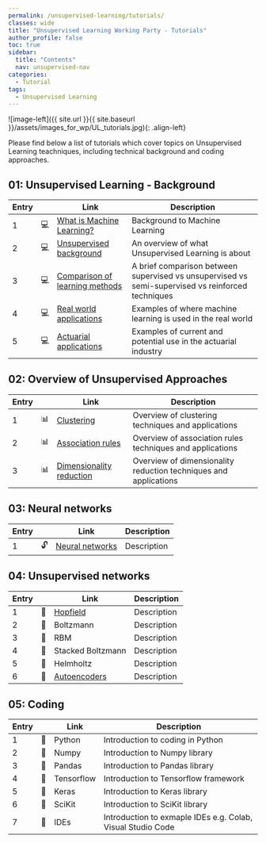 ```yaml
---
permalink: /unsupervised-learning/tutorials/
classes: wide
title: "Unsupervised Learning Working Party - Tutorials"
author_profile: false
toc: true
sidebar:
  title: "Contents"
  nav: unsupervised-nav
categories:
  - Tutorial
tags:
  - Unsupervised Learning
---
```



![image-left]({{ site.url }}{{ site.baseurl }}/assets/images_for_wp/UL_tutorials.jpg){: .align-left}



Please find below a list of tutorials which cover topics on Unsupervised Learning teachniques, including technical background and coding approaches.

## 01: Unsupervised Learning - Background

| Entry|               |Link                          |Description                    |
| ---- | ------------- |----------------------------- |-------------------------------|
| 1    |:computer:     |[What is Machine Learning?](/unsupervised-learning/tutorial_whatIsML/)     |Background to Machine Learning |
| 2    |:computer:     |[Unsupervised background](/unsupervised-learning/tutorial_ULbackground/)       |An overview of what Unsupervised Learning is about |
| 3    |:computer:     |[Comparison of learning methods](/unsupervised-learning/tutorial_comparison/)      |A brief comparison between supervised vs unsupervised vs semi-supervised vs reinforced techniques|
| 4    |:computer:     |[Real world applications](/unsupervised-learning/tutorial_realApplications/)|Examples of where machine learning is used in the real world|
| 5    |:computer:     |[Actuarial applications](/unsupervised-learning/tutorial_actuarialApplications/)        |Examples of current and potential use in the actuarial industry|

## 02: Overview of Unsupervised Approaches

| Entry|               |Link                          |Description                    |
| -----| ------------- |----------------------------- |-------------------------------|
| 1    | :bar_chart:    |[Clustering](/unsupervised-learning/tutorial_clustering/)                                   |Overview of clustering techniques and applications                    |
| 2    | :bar_chart:   |[Association rules](/unsupervised-learning/tutorial_association_rules/)                      |Overview of association rules techniques and applications                    |
| 3    | :bar_chart:   |[Dimensionality reduction](/unsupervised-learning/tutorial_dimensionality_reduction/)        |Overview of dimensionality reduction techniques and applications                    |


## 03: Neural networks

| Entry|               |Link                          |Description                    |
| -----| ------------- |----------------------------- |-------------------------------|
| 1    | :unlock:      |[Neural networks](/unsupervised-learning/tutorial_neuralNetworks/)        |Description                    |

## 04: Unsupervised networks

| Entry|               |Link                          |Description                    |
| -----| ------------- |----------------------------- |-------------------------------|
| 1    | :microscope:  |[Hopfield](/unsupervised-learning/tutorial_hopfield/)                      |Description                    |
| 2    | :microscope:  |Boltzmann                     |Description                    |
| 3    | :microscope:  |RBM                           |Description                    |
| 4    | :microscope:  |Stacked Boltzmann             |Description                    |
| 5    | :microscope:  |Helmholtz                     |Description                    |
| 6    | :microscope:  |[Autoencoders](/unsupervised-learning/tutorial_autoencoders/)                      |Description                    |

## 05: Coding

| Entry|               |Link                          |Description                    |
| -----| ------------- |----------------------------- |-------------------------------|
| 1    | :milky_way:  |Python                        |Introduction to coding in Python                    |
| 2    | :milky_way:  |Numpy                         |Introduction to Numpy library                    |
| 3    | :milky_way:  |Pandas                        |Introduction to Pandas library                    |
| 4    | :milky_way:  |Tensorflow                    |Introduction to Tensorflow framework                    |
| 5    | :milky_way:  |Keras                         |Introduction to Keras library                    |
| 6    | :milky_way:  |SciKit                        |Introduction to SciKit library                     |
| 7    | :milky_way:  |IDEs                          |Introduction to exmaple IDEs e.g. Colab, Visual Studio Code|
